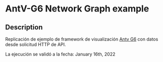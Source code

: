 # AntV-G6 Network Graph example

## Description
Replicación de ejemplo de framework de visualización [Antv G6](https://antv.antgroup.com/) con datos desde solicitud HTTP de API.

La ejecución se validó a la fecha: January 16th, 2022
